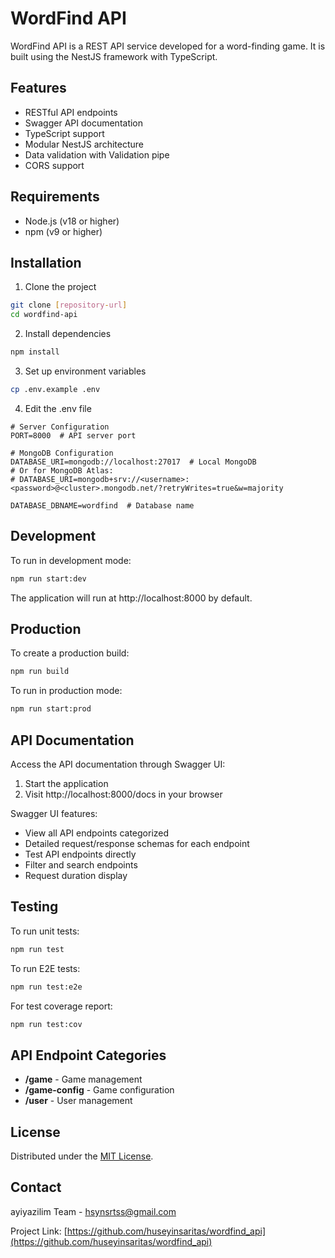 # WordFind API

WordFind API is a REST API service developed for a word-finding game. It is built using the NestJS framework with TypeScript.

## Features

- RESTful API endpoints
- Swagger API documentation
- TypeScript support
- Modular NestJS architecture
- Data validation with Validation pipe
- CORS support

## Requirements

- Node.js (v18 or higher)
- npm (v9 or higher)

## Installation

1. Clone the project
```bash
git clone [repository-url]
cd wordfind-api
```

2. Install dependencies
```bash
npm install
```

3. Set up environment variables
```bash
cp .env.example .env
```

4. Edit the .env file
```env
# Server Configuration
PORT=8000  # API server port

# MongoDB Configuration
DATABASE_URI=mongodb://localhost:27017  # Local MongoDB
# Or for MongoDB Atlas:
# DATABASE_URI=mongodb+srv://<username>:<password>@<cluster>.mongodb.net/?retryWrites=true&w=majority

DATABASE_DBNAME=wordfind  # Database name
```

## Development

To run in development mode:
```bash
npm run start:dev
```

The application will run at http://localhost:8000 by default.

## Production

To create a production build:
```bash
npm run build
```

To run in production mode:
```bash
npm run start:prod
```

## API Documentation

Access the API documentation through Swagger UI:

1. Start the application
2. Visit http://localhost:8000/docs in your browser

Swagger UI features:
- View all API endpoints categorized
- Detailed request/response schemas for each endpoint
- Test API endpoints directly
- Filter and search endpoints
- Request duration display

## Testing

To run unit tests:
```bash
npm run test
```

To run E2E tests:
```bash
npm run test:e2e
```

For test coverage report:
```bash
npm run test:cov
```

## API Endpoint Categories

- **/game** - Game management
- **/game-config** - Game configuration
- **/user** - User management

## License

Distributed under the [MIT License](LICENSE).

## Contact

ayiyazilim Team - hsynsrtss@gmail.com

Project Link: [https://github.com/huseyinsaritas/wordfind_api](https://github.com/huseyinsaritas/wordfind_api)